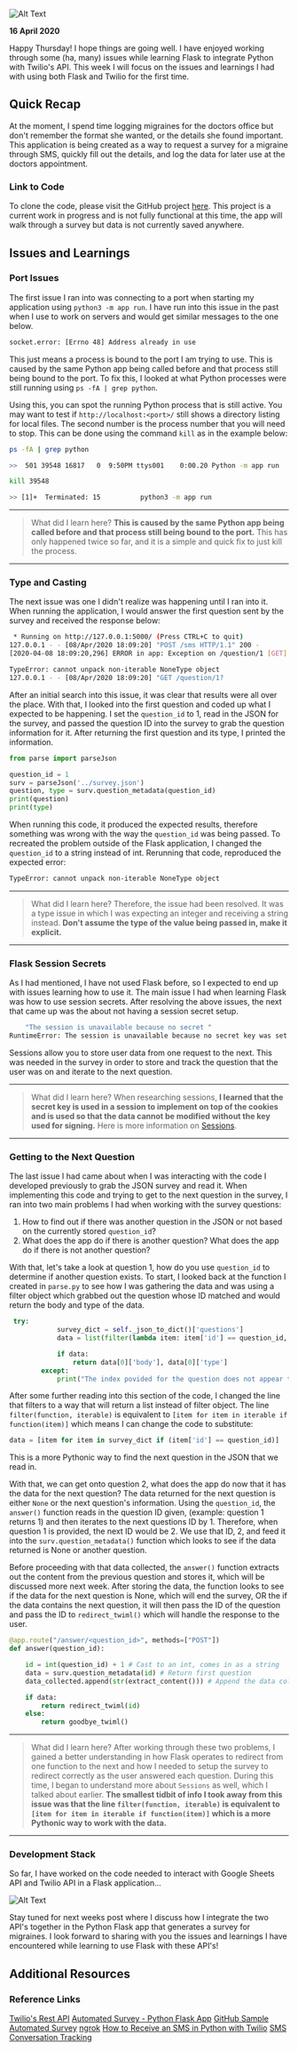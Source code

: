 ![Alt Text](https://dev-to-uploads.s3.amazonaws.com/i/i2qep1xvgg0gb7bpcbf4.png)

**16 April 2020**

Happy Thursday! I hope things are going well. I have enjoyed working through some (ha, many) issues while learning Flask to integrate Python with Twilio's API. This week I will focus on the issues and learnings I had with using both Flask and Twilio for the first time.

## Quick Recap

At the moment, I spend time logging migraines for the doctors office but don't remember the format she wanted, or the details she found important. This application is being created as a way to request a survey for a migraine through SMS, quickly fill out the details, and log the data for later use at the doctors appointment.

### Link to Code

To clone the code, please visit the GitHub project [here](https://github.com/rosejcday/migraine_tracking). This project is a current work in progress and is not fully functional at this time, the app will walk through a survey but data is not currently saved anywhere.

## Issues and Learnings

### Port Issues

The first issue I ran into was connecting to a port when starting my application using `python3 -m app run`. I have run into this issue in the past when I use to work on servers and would get similar messages to the one below.

```bash
socket.error: [Errno 48] Address already in use
```

This just means a process is bound to the port I am trying to use. This is caused by the same Python app being called before and that process still being bound to the port. To fix this, I looked at what Python processes were still running using `ps -fA | grep python`.

Using this, you can spot the running Python process that is still active. You may want to test if `http://localhost:<port>/` still shows a directory listing for local files. The second number is the process number that you will need to stop. This can be done using the command `kill` as in the example below:  

```bash
ps -fA | grep python

>>  501 39548 16817   0  9:50PM ttys001    0:00.20 Python -m app run

kill 39548

>> [1]+  Terminated: 15          python3 -m app run
```

***

> What did I learn here? **This is caused by the same Python app being called before and that process still being bound to the port.** This has only happened twice so far, and it is a simple and quick fix to just kill the process.

***

### Type and Casting

The next issue was one I didn't realize was happening until I ran into it. When running the application, I would answer the first question sent by the survey and received the response below:

```bash
 * Running on http://127.0.0.1:5000/ (Press CTRL+C to quit)
127.0.0.1 - - [08/Apr/2020 18:09:20] "POST /sms HTTP/1.1" 200 -
[2020-04-08 18:09:20,296] ERROR in app: Exception on /question/1 [GET]

TypeError: cannot unpack non-iterable NoneType object
127.0.0.1 - - [08/Apr/2020 18:09:20] "GET /question/1?
```

After an initial search into this issue, it was clear that results were all over the place. With that, I looked into the first question and coded up what I expected to be happening. I set the `question_id` to 1, read in the JSON for the survey, and passed the question ID into the survey to grab the question information for it. After returning the first question and its type, I printed the information.

```python
from parse import parseJson

question_id = 1
surv = parseJson('../survey.json')
question, type = surv.question_metadata(question_id)
print(question)
print(type)
```

When running this code, it produced the expected results, therefore something was wrong with the way the `question_id` was being passed. To recreated the problem outside of the Flask application, I changed the `question_id` to a string instead of int. Rerunning that code, reproduced the expected error:

```bash
TypeError: cannot unpack non-iterable NoneType object
```

***

> What did I learn here? Therefore, the issue had been resolved. It was a type issue in which I was expecting an integer and receiving a string instead. **Don't assume the type of the value being passed in, make it explicit.**

***

### Flask Session Secrets

As I had mentioned, I have not used Flask before, so I expected to end up with issues learning how to use it. The main issue I had when learning Flask was how to use session secrets. After resolving the above issues, the next that came up was the about not having a session secret setup.

```bash
    "The session is unavailable because no secret "
RuntimeError: The session is unavailable because no secret key was set.  Set the secret_key on the application to something unique and secret.
```

Sessions allow you to store user data from one request to the next. This was needed in the survey in order to store and track the question that the user was on and iterate to the next question.

***

> What did I learn here? When researching sessions, **I learned that the secret key is used in a session to implement on top of the cookies and is used so that the data cannot be modified without the key used for signing.** Here is more information on [Sessions](https://flask.palletsprojects.com/en/1.1.x/quickstart/#sessions).

***

### Getting to the Next Question

The last issue I had came about when I was interacting with the code I developed previously to grab the JSON survey and read it. When implementing this code and trying to get to the next question in the survey, I ran into two main problems I had when working with the survey questions:

1. How to find out if there was another question in the JSON or not based on the currently stored `question_id`?  
2. What does the app do if there is another question? What does the app do if there is not another question?

With that, let's take a look at question 1, how do you use `question_id` to determine if another question exists. To start, I looked back at the function I created in `parse.py` to see how I was gathering the data and was using a filter object which grabbed out the question whose ID matched and would return the body and type of the data.

```python
 try:
            survey_dict = self._json_to_dict()['questions']
            data = list(filter(lambda item: item['id'] == question_id, survey_dict))

            if data:
                return data[0]['body'], data[0]['type']
        except:
            print("The index povided for the question does not appear to exist.")
```

After some further reading into this section of the code, I changed the line that filters to a way that will return a list instead of filter object. The line `filter(function, iterable)` is equivalent to `[item for item in iterable if function(item)]` which means I can change the code to substitute:

```python
data = [item for item in survey_dict if (item['id'] == question_id)]
```

This is a more Pythonic way to find the next question in the JSON that we read in.

With that, we can get onto question 2, what does the app do now that it has the data for the next question? The data returned for the next question is either `None` or the next question's information. Using the `question_id`, the `answer()` function reads in the question ID given, (example: question 1 returns 1) and then iterates to the next questions ID by 1. Therefore, when question 1 is provided, the next ID would be 2. We use that ID, 2, and feed it into the `surv.question_metadata()` function which looks to see if the data returned is None or another question.

Before proceeding with that data collected, the `answer()` function extracts out the content from the previous question and stores it, which will be discussed more next week. After storing the data, the function looks to see if the data for the next question is None, which will end the survey, OR the if the data contains the next question, it will then pass the ID of the question and pass the ID to `redirect_twiml()` which will handle the response to the user.    

```python
@app.route("/answer/<question_id>", methods=["POST"])
def answer(question_id):

    id = int(question_id) + 1 # Cast to an int, comes in as a string
    data = surv.question_metadata(id) # Return first question
    data_collected.append(str(extract_content())) # Append the data collected

    if data:
        return redirect_twiml(id)
    else:
        return goodbye_twiml()
```

***

> What did I learn here? After working through these two problems, I gained a better understanding in how Flask operates to redirect from one function to the next and how I needed to setup the survey to redirect correctly as the user answered each question. During this time, I began to understand more about `Sessions` as well, which I talked about earlier. **The smallest tidbit of info I took away from this issue was that the line `filter(function, iterable)` is equivalent to `[item for item in iterable if function(item)]` which is a more Pythonic way to work with the data.**

***

### Development Stack

So far, I have worked on the code needed to interact with Google Sheets API and Twilio API in a Flask application...

![Alt Text](https://dev-to-uploads.s3.amazonaws.com/i/y77x1q2oufbxi3yw5buj.png)

Stay tuned for next weeks post where I discuss how I integrate the two API's together in the Python Flask app that generates a survey for migraines. I look forward to sharing with you the issues and learnings I have encountered while learning to use Flask with these API's!

## Additional Resources  

### Reference Links
[Twilio's Rest API](https://www.twilio.com/docs/usage/api)
[Automated Survey - Python Flask App](https://www.twilio.com/docs/voice/tutorials/automated-survey-python-flask)
[GitHub Sample Automated Survey](https://github.com/TwilioDevEd/automated-survey-flask)
[ngrok](https://ngrok.com/docs)
[How to Receive an SMS in Python with Twilio](https://www.youtube.com/watch?v=cZeCz_QOoXw&list=PLqrz4nXepkz63z1y4-oHfZHWy11gSoAn0&index=17)
[SMS Conversation Tracking](https://www.twilio.com/blog/2014/07/the-definitive-guide-to-sms-conversation-tracking.html)
